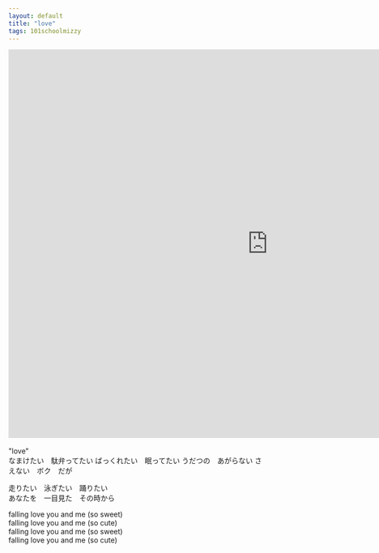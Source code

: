 ```yaml
---
layout: default
title: "love"
tags: 101schoolmizzy
---
```

<div class="movie-wrap">
<iframe width="1024" height="768" src="https://www.youtube.com/embed/jTJNT_DiPwc" title="love / 初音ミク" frameborder="0" allow="accelerometer; autoplay; clipboard-write; encrypted-media; gyroscope; picture-in-picture" allowfullscreen></iframe>
</div>
<br>
"love"  
<br>
なまけたい　駄弁ってたい  
ばっくれたい　眠ってたい  
うだつの　あがらない  
さえない　ボク　だが  

走りたい　泳ぎたい　踊りたい  
あなたを　一目見た　その時から    

falling love you and me (so sweet)  
falling love you and me (so cute)  
falling love you and me (so sweet)  
falling love you and me (so cute)  
